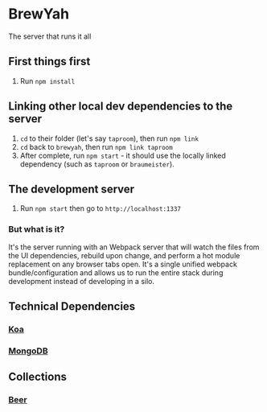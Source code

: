 # BrewYah
The server that runs it all

## First things first
1. Run `npm install`

## Linking other local dev dependencies to the server
1. `cd` to their folder (let's say `taproom`), then run `npm link`
1. `cd` back to `brewyah`, then run `npm link taproom`
1. After complete, run `npm start` - it should use the locally linked dependency (such as `taproom` or `braumeister`).

## The development server
1. Run `npm start` then go to `http://localhost:1337`

### But what is it?
It's the server running with an Webpack server that will watch the files from the UI dependencies, rebuild upon change, and perform a hot module replacement on any browser tabs open. It's a single unified webpack bundle/configuration and allows us to run the entire stack during development instead of developing in a silo. 

## Technical Dependencies
### [Koa](https://www.npmjs.com/package/koa)
### [MongoDB](https://www.npmjs.com/package/mongodb)
## Collections
### [Beer](./docs/collection/beer.md)
